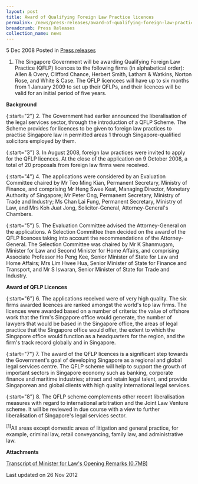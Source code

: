 ```yaml
---
layout: post
title: Award of Qualifying Foreign Law Practice licences
permalink: /news/press-releases/award-of-qualifying-foreign-law-practice-licences
breadcrumb: Press Releases
collection_name: news
---
```



5 Dec 2008 Posted in [Press releases](/news/press-releases)

1. The Singapore Government will be awarding Qualifying Foreign Law Practice (QFLP) licences to the following firms (in alphabetical order): Allen & Overy, Clifford Chance, Herbert Smith, Latham & Watkins, Norton Rose, and White & Case.  The QFLP licencees will have up to six months from 1 January 2009 to set up their QFLPs, and their licences will be valid for an initial period of five years.

**Background**

{:start="2"}
2. The Government had earlier announced the liberalisation of the legal services sector, through the introduction of a QFLP Scheme.  The Scheme provides for licences to be given to foreign law practices to practise Singapore law in permitted areas 1 through Singapore-qualified solicitors employed by them.   
 
{:start="3"} 
3. In August 2008, foreign law practices were invited to apply for the QFLP licences.  At the close of the application on 9 October 2008, a total of 20 proposals from foreign law firms were received.  

{:start="4"}
4. The applications were considered by an Evaluation Committee chaired by Mr Teo Ming Kian, Permanent Secretary, Ministry of Finance, and comprising Mr Heng Swee Keat, Managing Director, Monetary Authority of Singapore; Mr Peter Ong, Permanent Secretary, Ministry of Trade and Industry; Ms Chan Lai Fung, Permanent Secretary, Ministry of Law, and Mrs Koh Juat Jong, Solicitor-General, Attorney-General's Chambers.  

{:start="5"}
5. The Evaluation Committee advised the Attorney-General on the applications.  A Selection Committee then decided on the award of the QFLP licences taking into account the recommendations of the Attorney-General.  The Selection Committee was chaired by Mr K Shanmugam, Minister for Law and Second Minister for Home Affairs, and comprising Associate Professor Ho Peng Kee, Senior Minister of State for Law and Home Affairs; Mrs Lim Hwee Hua, Senior Minister of State for Finance and Transport, and Mr S Iswaran, Senior Minister of State for Trade and Industry. 


**Award of QFLP Licences**

{:start="6"}
6. The applications received were of very high quality.  The six firms awarded licences are ranked amongst the world's top law firms.  The licences were awarded based on a number of criteria: the value of offshore work that the firm's Singapore office would generate, the number of lawyers that would be based in the Singapore office, the areas of legal practice that the Singapore office would offer, the extent to which the Singapore office would function as a headquarters for the region, and the firm's track record globally and in Singapore.

{:start="7"}
7. The award of the QFLP licences is a significant step towards the Government's goal of developing Singapore as a regional and global legal services centre.  The QFLP scheme will help to support the growth of important sectors in Singapore economy such as banking, corporate finance and maritime industries; attract and retain legal talent, and provide Singaporean and global clients with high quality international legal services.  

{:start="8"}
8. The QFLP scheme complements other recent liberalisation measures with regard to international arbitration and the Joint Law Venture scheme.  It will be reviewed in due course with a view to further liberalisation of Singapore's legal services sector.


<sup>[1]</sup>All areas except domestic areas of litigation and general practice, for example, criminal law, retail conveyancing, family law, and administrative law. 


**Attachments**

[Transcript of Minister for Law's Opening Remarks (0.7MB)](/files/news/press-releases/2008/12/linkclickf8ea.pdf)


<p class="right-side-updated">Last updated on 26 Nov 2012</p>
